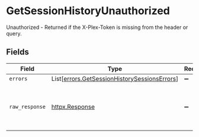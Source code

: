 # GetSessionHistoryUnauthorized

Unauthorized - Returned if the X-Plex-Token is missing from the header or query.


## Fields

| Field                                                                                                  | Type                                                                                                   | Required                                                                                               | Description                                                                                            |
| ------------------------------------------------------------------------------------------------------ | ------------------------------------------------------------------------------------------------------ | ------------------------------------------------------------------------------------------------------ | ------------------------------------------------------------------------------------------------------ |
| `errors`                                                                                               | List[[errors.GetSessionHistorySessionsErrors](../../models/errors/getsessionhistorysessionserrors.md)] | :heavy_minus_sign:                                                                                     | N/A                                                                                                    |
| `raw_response`                                                                                         | [httpx.Response](https://www.python-httpx.org/api/#response)                                           | :heavy_minus_sign:                                                                                     | Raw HTTP response; suitable for custom response parsing                                                |